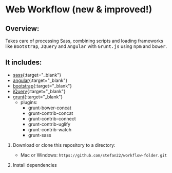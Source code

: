Web Workflow (new & improved!)
=============================

Overview:
---------

  Takes care of processing Sass, combining scripts and loading frameworks like <kbd>Bootstrap</kbd>, <kbd>JQuery</kbd>
  and <kbd>Angular</kbd> with <kbd>Grunt.js</kbd> using <kbd>npm</kbd> and <kbd>bower</kbd>.

  
   
  ## It includes:
  
  * [sass](http://sass-lang.com/){:target="_blank"}
  * [angular](https://angularjs.org/){:target="_blank"}
  * [bootstrap](http://getbootstrap.com/){:target="_blank"}
  * [jQuery](https://jquery.com/){:target="_blank"}
  * [grunt](http://http://gruntjs.com/){:target="_blank"} 
    - plugins:
        - grunt-bower-concat
        - grunt-contrib-concat
        - grunt-contrib-connect
        - grunt-contrib-uglify
        - grunt-contrib-watch
        - grunt-sass
 

  
  1. Download or clone this repository to a directory:
      * Mac or Windows: `https://github.com/stefan22/workflow-folder.git`
     
  2. Install dependencies
